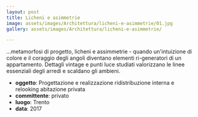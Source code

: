 ```yaml
---
layout: post
title: Licheni e asimmetrie
image: assets/images/Architettura/licheni-e-asimmetrie/01.jpg
gallery: assets/images/Architettura/licheni-e-asimmetrie/

---
```


...metamorfosi di progetto, licheni e assimmetrie - quando un'intuizione di colore e il coraggio degli angoli diventano elementi ri-generatori di un appartamento. Dettagli vintage e punti luce studiati valorizzano le linee essenziali degli arredi e scaldano gli ambieni.

- **oggetto**: Progettazione e realizzazione ridistribuzione interna e relooking abitazione privata
- **committente**: privato
- **luogo**: Trento
- **data**: 2017
